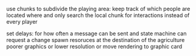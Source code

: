 use chunks to subdivide the playing area: keep track of which people are located where and only search the local chunk for interactions instead of every player

set delays: for how often a message can be sent and state machine can request a change
spawn resoruces at the destination of the agriculture
poorer graphics or lower resolution or move rendering to graphic card